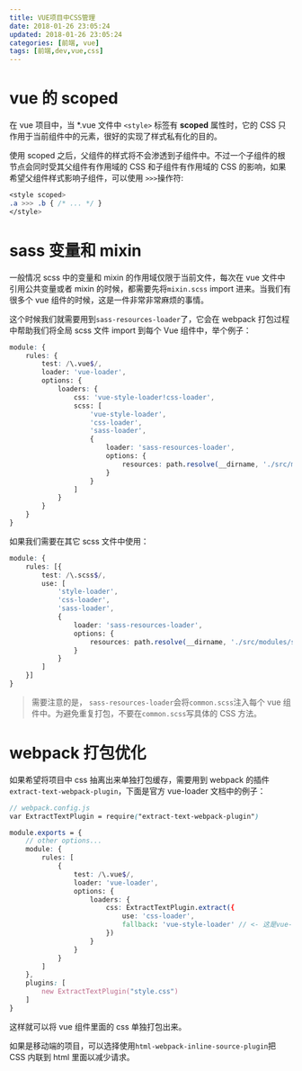 ```yaml
---
title: VUE项目中CSS管理
date: 2018-01-26 23:05:24
updated: 2018-01-26 23:05:24
categories: [前端, vue]
tags: [前端,dev,vue,css]
---
```


# vue 的 scoped

在 vue 项目中，当 \*.vue 文件中 `<style>` 标签有 **scoped** 属性时，它的 CSS 只作用于当前组件中的元素，很好的实现了样式私有化的目的。

<!-- more -->

使用 scoped 之后，父组件的样式将不会渗透到子组件中。不过一个子组件的根节点会同时受其父组件有作用域的 CSS 和子组件有作用域的 CSS 的影响，如果希望父组件样式影响子组件，可以使用 `>>>`操作符:

```css
<style scoped>
.a >>> .b { /* ... */ }
</style>
```

# sass 变量和 mixin

一般情况 scss 中的变量和 mixin 的作用域仅限于当前文件，每次在 vue 文件中引用公共变量或者 mixin 的时候，都需要先将`mixin.scss` import 进来。当我们有很多个 vue 组件的时候，这是一件非常非常麻烦的事情。

这个时候我们就需要用到`sass-resources-loader`了，它会在 webpack 打包过程中帮助我们将全局 scss 文件 import 到每个 Vue 组件中，举个例子：

```Scss
module: {
    rules: {
        test: /\.vue$/,
        loader: 'vue-loader',
        options: {
            loaders: {
                css: 'vue-style-loader!css-loader',
                scss: [
                    'vue-style-loader',
                    'css-loader',
                    'sass-loader',
                    {
                        loader: 'sass-resources-loader',
                        options: {
                            resources: path.resolve(__dirname, './src/modules/scss/mixin.scss')
                        }
                    }
                ]
            }
        }
    }
}
```

如果我们需要在其它 scss 文件中使用：

```scss
module: {
    rules: [{
        test: /\.scss$/,
        use: [
            'style-loader',
            'css-loader',
            'sass-loader',
            {
                loader: 'sass-resources-loader',
                options: {
                    resources: path.resolve(__dirname, './src/modules/scss/mixin.scss')
                }
            }
        ]
    }]
}
```

> 需要注意的是， `sass-resources-loader`会将`common.scss`注入每个 vue 组件中。为避免重复打包，不要在`common.scss`写具体的 CSS 方法。

# webpack 打包优化

如果希望将项目中 css 抽离出来单独打包缓存，需要用到 webpack 的插件`extract-text-webpack-plugin`，下面是官方 vue-loader 文档中的例子：

```scss
// webpack.config.js
var ExtractTextPlugin = require("extract-text-webpack-plugin")

module.exports = {
    // other options...
    module: {
        rules: [
            {
                test: /\.vue$/,
                loader: 'vue-loader',
                options: {
                    loaders: {
                        css: ExtractTextPlugin.extract({
                            use: 'css-loader',
                            fallback: 'vue-style-loader' // <- 这是vue-loader的依赖，所以如果使用npm3，则不需要显式安装
                        })
                    }
                }
            }
        ]
    },
    plugins: [
        new ExtractTextPlugin("style.css")
    ]
}
```

这样就可以将 vue 组件里面的 css 单独打包出来。

如果是移动端的项目，可以选择使用`html-webpack-inline-source-plugin`把 CSS 内联到 html 里面以减少请求。
